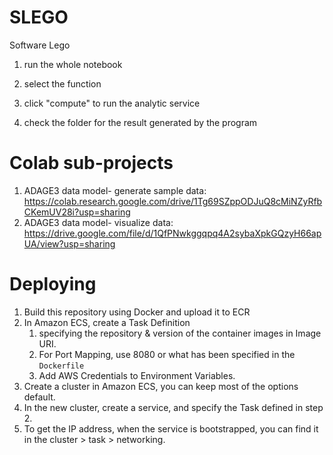 # SLEGO
Software Lego

1. run the whole notebook

2. select the function 

3. click "compute" to run the analytic service

4. check the folder for the result generated by the program


# Colab sub-projects

1. ADAGE3 data model- generate sample data: https://colab.research.google.com/drive/1Tg69SZppODJuQ8cMiNZyRfbCKemUV28i?usp=sharing
2. ADAGE3 data model- visualize data: https://drive.google.com/file/d/1QfPNwkggqpq4A2sybaXpkGQzyH66apUA/view?usp=sharing

# Deploying
1. Build this repository using Docker and upload it to ECR
2. In Amazon ECS, create a Task Definition
   1. specifying the repository & version of the container images in Image URI.
   2. For Port Mapping, use 8080 or what has been specified in the `Dockerfile`
   3. Add AWS Credentials to Environment Variables.
 3. Create a cluster in Amazon ECS, you can keep most of the options default.
 4. In the new cluster, create a service, and specify the Task defined in step 2.
 5. To get the IP address, when the service is bootstrapped, you can find it in the cluster > task > networking.
